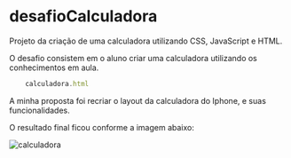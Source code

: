 # desafioCalculadora
Projeto da criação de uma calculadora utilizando CSS, JavaScript e HTML. 

O desafio consistem em o aluno criar uma calculadora utilizando os conhecimentos em aula.

~~~javascript
    calculadora.html
~~~

A minha proposta foi recriar o layout da calculadora do Iphone, e suas funcionalidades.

O resultado final ficou conforme a imagem abaixo:

![calculadora]('/Users/andrepavan/Desktop/Dev/desafioCalculadora/calculadoraImg.png')
